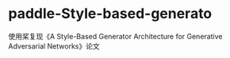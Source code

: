 # paddle-Style-based-generato
使用桨复现《A Style-Based Generator Architecture for Generative Adversarial Networks》论文
